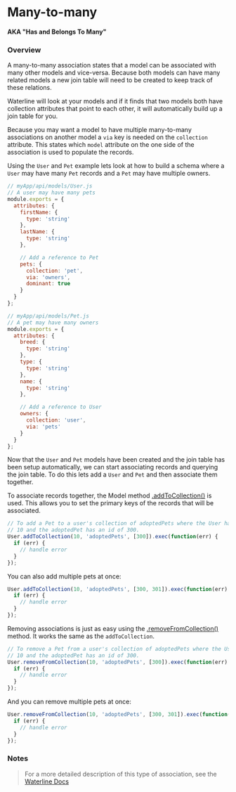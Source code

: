 # Many-to-many

**AKA "Has and Belongs To Many"**

### Overview

A many-to-many association states that a model can be associated with many other models and vice-versa.
Because both models can have many related models a new join table will need to be created to keep track
of these relations.

Waterline will look at your models and if it finds that two models both have collection attributes that
point to each other, it will automatically build up a join table for you.

Because you may want a model to have multiple many-to-many associations on another model a `via` key
is needed on the `collection` attribute. This states which `model` attribute on the one side of the
association is used to populate the records.

Using the `User` and `Pet` example lets look at how to build a schema where a `User` may have many
`Pet` records and a `Pet` may have multiple owners.

```javascript
// myApp/api/models/User.js
// A user may have many pets
module.exports = {
  attributes: {
    firstName: {
      type: 'string'
    },
    lastName: {
      type: 'string'
    },

    // Add a reference to Pet
    pets: {
      collection: 'pet',
      via: 'owners',
      dominant: true
    }
  }
};
```
```javascript
// myApp/api/models/Pet.js
// A pet may have many owners
module.exports = {
  attributes: {
    breed: {
      type: 'string'
    },
    type: {
      type: 'string'
    },
    name: {
      type: 'string'
    },

    // Add a reference to User
    owners: {
      collection: 'user',
      via: 'pets'
    }
  }
};
```

Now that the `User` and `Pet` models have been created and the join table has been setup
automatically, we can start associating records and querying the join table. To do this lets add a
`User` and `Pet` and then associate them together.

To associate records together, the Model method [.addToCollection()](http://sailsjs.com/documentation/reference/waterline-orm/models/add-to-collection) is used. This allows you to set the primary keys of the records that will be associated.

```javascript
// To add a Pet to a user's collection of adoptedPets where the User has an id of
// 10 and the adoptedPet has an id of 300.
User.addToCollection(10, 'adoptedPets', [300]).exec(function(err) {
  if (err) {
    // handle error
  }
});
```

You can also add multiple pets at once:

```javascript
User.addToCollection(10, 'adoptedPets', [300, 301]).exec(function(err) {
  if (err) {
    // handle error
  }
});
```

Removing associations is just as easy using the [.removeFromCollection()](http://sailsjs.com/documentation/reference/waterline-orm/models/remove-from-collection) method. It works the same as the `addToCollection`.

```javascript
// To remove a Pet from a user's collection of adoptedPets where the User has an id of
// 10 and the adoptedPet has an id of 300.
User.removeFromCollection(10, 'adoptedPets', [300]).exec(function(err) {
  if (err) {
    // handle error
  }
});
```

And you can remove multiple pets at once:

```javascript
User.removeFromCollection(10, 'adoptedPets', [300, 301]).exec(function(err) {
  if (err) {
    // handle error
  }
});
```


### Notes
> For a more detailed description of this type of association, see the [Waterline Docs](https://github.com/balderdashy/waterline-docs/blob/master/models/associations/associations.md)


<docmeta name="displayName" value="Many-to-many">

